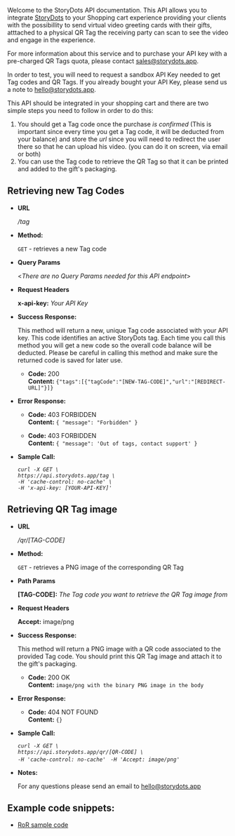 Welcome to the StoryDots API documentation. This API allows you to integrate [StoryDots](https://storydots.app) to your Shopping cart experience providing your clients with the possibillity to send virtual video greeting cards with their gifts, atttached to a physical QR Tag the receiving party can scan to see the video and engage in the experience.

For more information about this service and to purchase your API key with a pre-charged QR Tags quota, please contact sales@storydots.app.

In order to test, you will need to request a sandbox API Key needed to get Tag codes and QR Tags. If you already bought your API Key, please send us a note to hello@storydots.app.

This API should be integrated in your shopping cart and there are two simple steps you need to follow in order to do this:

1. You should get a Tag code once the purchase _is confirmed_ (This is important since every time you get a Tag code, it will be deducted from your balance) and store the _url_ since you will need to redirect the user there so that he can upload his video. (you can do it on screen, via email or both)
2. You can use the Tag code to retrieve the QR Tag so that it can be printed and added to the gift's packaging.

## **Retrieving new Tag Codes**

- **URL**

  _/tag_

- **Method:**

  `GET` - retrieves a new Tag code

- **Query Params**

  <_There are no Query Params needed for this API endpoint_>

- **Request Headers**

  **x-api-key:** _Your API Key_

- **Success Response:**

  This method will return a new, unique Tag code associated with your API key. This code identifies an active StoryDots tag. Each time you call this method you will get a new code so the overall code balance will be deducted. Please be careful in calling this method and make sure the returned code is saved for later use.

  - **Code:** 200 <br />
    **Content:** `{"tags":[{"tagCode":"[NEW-TAG-CODE]","url":"[REDIRECT-URL]"}]}`

- **Error Response:**

  - **Code:** 403 FORBIDDEN <br />
    **Content:** `{ "message": "Forbidden" }`

  - **Code:** 403 FORBIDDEN <br />
    **Content:** `{ "message": 'Out of tags, contact support' }`

- **Sample Call:**

  _`curl -X GET \`_  
  _`https://api.storydots.app/tag \`_  
  _`-H 'cache-control: no-cache' \`_  
  _`-H 'x-api-key: [YOUR-API-KEY]'`_

## **Retrieving QR Tag image**

- **URL**

  _/qr/[TAG-CODE]_

- **Method:**

  `GET` - retrieves a PNG image of the corresponding QR Tag

- **Path Params**

  **[TAG-CODE]:** _The Tag code you want to retrieve the QR Tag image from_

- **Request Headers**

  **Accept:** image/png

- **Success Response:**

  This method will return a PNG image with a QR code associated to the provided Tag code. You should print this QR Tag image and attach it to the gift's packaging.

  - **Code:** 200 OK<br />
    **Content:**
    `image/png with the binary PNG image in the body`

- **Error Response:**

  - **Code:** 404 NOT FOUND <br />
    **Content:** `{}`

- **Sample Call:**

  _`curl -X GET \`_  
  _`https://api.storydots.app/qr/[QR-CODE] \`_  
  _`-H 'cache-control: no-cache' `_
  _`-H 'Accept: image/png' `_

- **Notes:**

  For any questions please send an email to hello@storydots.app


## **Example code snippets:**

* [RoR sample code](RoR.md)
